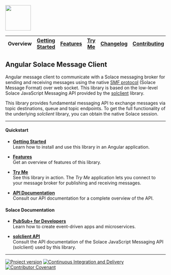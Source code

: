<a href="/README.md"><img src="/docs/site/logo.svg" height="80"></a>

| Overview | [Getting Started][menu-getting-started] | [Features][menu-features] | [Try Me][menu-try-me] | [Changelog][menu-changelog] | [Contributing][menu-contributing] |  
| --- | --- | --- | --- | --- | --- |

## Angular Solace Message Client

Angular message client to communicate with a Solace messaging broker for sending and receiving messages using the native [SMF protocol](https://docs.solace.com/PubSub-ConceptMaps/Component-Maps.htm#SMF) (Solace Message Format) over web socket. This library is based on the low-level Solace JavaScript Messaging API provided by the [solclient][link-solclient] library.

This library provides fundamental messaging API to exchange messages via topic destinations, queue and topic endpoints. To get the full functionality of the underlying *solclient* library, you can obtain the native Solace session.

***

#### Quickstart

- [**Getting Started**][menu-getting-started]\
  Learn how to install and use this library in an Angular application.
  
- [**Features**][menu-features]\
  Get an overview of features of this library.

- [**Try Me**][menu-try-me]\
  See this library in action. The *Try Me* application lets you connect to your message broker for publishing and receiving messages.

- [**API Documentation**](https://solacecommunity.github.io/angular-solace-message-client/api)\
  Consult our API documentation for a complete overview of the API.

#### Solace Documentation

- [**PubSub+ for Developers**](https://www.solace.dev)\
  Learn how to create event-driven apps and microservices.

- [**solclient API**][link-solclient]\
  Consult the API documentation of the Solace JavaScript Messaging API (solclient) used by this library.

***


[![Project version](https://img.shields.io/npm/v/@solace-community/angular-solace-message-client.svg)][link-download]
[![Continuous Integration and Delivery][link-github-actions-workflow:status]][link-github-actions-workflow]
[![Contributor Covenant](https://img.shields.io/badge/Contributor%20Covenant-v2.0%20adopted-ff69b4.svg)](CODE_OF_CONDUCT.md)


[link-download]: https://www.npmjs.com/package/@solace-community/angular-solace-message-client
[link-github-actions-workflow]: https://github.com/solacecommunity/angular-solace-message-client/actions
[link-github-actions-workflow:status]: https://github.com/solacecommunity/angular-solace-message-client/workflows/Continuous%20Integration%20and%20Delivery/badge.svg?branch=master&event=push
[link-solclient]: https://docs.solace.com/API-Developer-Online-Ref-Documentation/js/index.html

[menu-overview]: /README.md
[menu-getting-started]: /docs/site/getting-started.md
[menu-features]: /docs/site/features.md
[menu-try-me]: https://solacecommunity.github.io/angular-solace-message-client/tryme
[menu-contributing]: /CONTRIBUTING.md
[menu-changelog]: /docs/site/changelog/changelog.md
